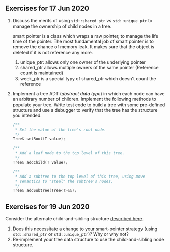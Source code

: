 ## Exercises for 17 Jun 2020

1. Discuss the merits of using `std::shared_ptr` vs `std::unique_ptr` to manage the ownership of child nodes in a tree.

   smart pointer is a class which wraps a raw pointer, to manage the life time of the pointer. The most fundamental job of smart pointer is to remove the chance of memory leak. It makes sure that the object is deleted if it is not reference any more.

   1. unique_ptr: allows only one owner of the underlying pointer
   2. shared_ptr allows multiple owners of the same pointer (Reference count is maintained)
   3. week_ptr is a special typy of shared_ptr which doesn't count the reference

2. Implement a tree ADT (*abstract data type*) in which each node can have an arbitrary number of children. Implement the following methods to populate your tree. Write test code to build a tree with some pre-defined structure and use a debugger to verify that the tree has the structure you intended.

   ```C++
   /**
    * Set the value of the tree's root node.
    */
   Tree& setRoot(T value);
   
   /**
    * Add a leaf node to the top level of this tree.
    */
   Tree& addChild(T value);
   
   /**
    * Add a subtree to the top level of this tree, using move
    * semantics to "steal" the subtree's nodes.
    */
   Tree& addSubtree(Tree<T>&&);
   ```

## Exercises for 19 Jun 2020

Consider the alternate child-and-sibling structure [described here](https://memorialu.gitlab.io/Engineering/ECE/Teaching/data-structures/website/modules/trees/child-and-sibling/).

1. Does this necessitate a change to your smart-pointer strategy (using `std::shared_ptr` or `std::unique_ptr`)? Why or why not?
2. Re-implement your tree data structure to use the child-and-sibling node structure.